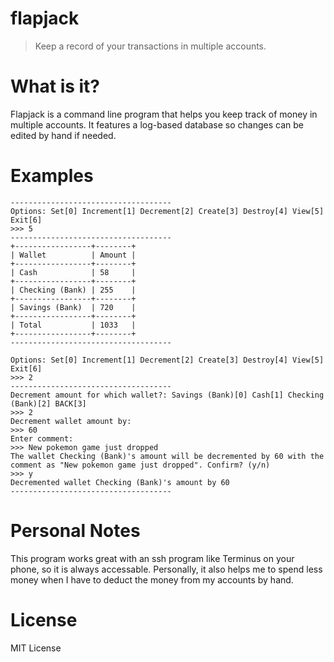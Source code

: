 # flapjack
> Keep a record of your transactions in multiple accounts.

# What is it?
Flapjack is a command line program that helps you keep track of money in multiple accounts. It features a log-based database so changes can be edited by hand if needed.

# Examples
```
------------------------------------
Options: Set[0] Increment[1] Decrement[2] Create[3] Destroy[4] View[5] Exit[6]
>>> 5
------------------------------------
+-----------------+--------+
| Wallet          | Amount |
+-----------------+--------+
| Cash            | 58     |
+-----------------+--------+
| Checking (Bank) | 255    |
+-----------------+--------+
| Savings (Bank)  | 720    |
+-----------------+--------+
| Total           | 1033   |
+-----------------+--------+
------------------------------------
```

```
Options: Set[0] Increment[1] Decrement[2] Create[3] Destroy[4] View[5] Exit[6]
>>> 2
------------------------------------
Decrement amount for which wallet?: Savings (Bank)[0] Cash[1] Checking (Bank)[2] BACK[3]
>>> 2
Decrement wallet amount by:
>>> 60
Enter comment:
>>> New pokemon game just dropped
The wallet Checking (Bank)'s amount will be decremented by 60 with the comment as "New pokemon game just dropped". Confirm? (y/n)
>>> y
Decremented wallet Checking (Bank)'s amount by 60
------------------------------------
```

# Personal Notes
This program works great with an ssh program like Terminus on your phone, so it is always accessable. Personally, it also helps me to spend less money when I have to deduct the money from my accounts by hand.

# License
MIT License
